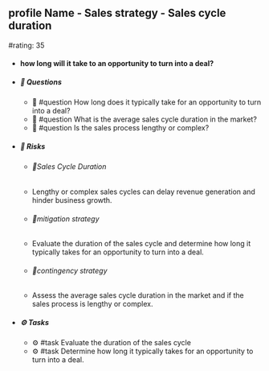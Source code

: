 ## profile Name - Sales strategy - Sales cycle duration
#rating: 35
- #### how long will it take to an opportunity to turn into a deal?
- ##### 💭 Questions
  - 💭 #question How long does it typically take for an opportunity to turn into a deal?
  - 💭 #question What is the average sales cycle duration in the market?
  - 💭 #question Is the sales process lengthy or complex?
- ##### 🚨 Risks

  - ###### 🚨Sales Cycle Duration
  - Lengthy or complex sales cycles can delay revenue generation and hinder business growth.
  - ###### 🚨mitigation strategy
  - Evaluate the duration of the sales cycle and determine how long it typically takes for an opportunity to turn into a deal.
  - ###### 🚨contingency strategy
  - Assess the average sales cycle duration in the market and if the sales process is lengthy or complex.
- ##### ⚙️ Tasks
  - ⚙️ #task Evaluate the duration of the sales cycle
  - ⚙️ #task  Determine how long it typically takes for an opportunity to turn into a deal.


